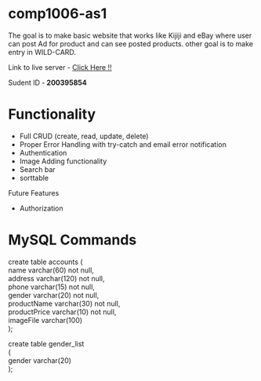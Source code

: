 # comp1006-as1
The goal is to make basic website that works like Kijiji and eBay where user can post Ad for product and can see posted products. 
other goal is to make entry in WILD-CARD.   

Link to live server - <a href="http://aws.computerstudi.es/~gc200395854/as1/default.php"> Click Here !!</a>

Sudent ID -<strong> 200395854</strong>

# Functionality 
<ul>
    <li>Full CRUD (create, read, update, delete)</li>
    <li>Proper Error Handling with try-catch and email error notification</li>
    <li> Authentication</li>
    <li>Image Adding functionality</li>
    <li>Search bar</li>
    <li>sorttable</li>
</ul>

Future Features
<ul>
    <li>Authorization</li>
  
</ul>

# MySQL Commands 
create table accounts
( <br />
name varchar(60) not null,<br />
address varchar(120) not null,<br />
phone varchar(15) not null,<br />
gender varchar(20) not null,<br />
productName varchar(30) not null,<br />
productPrice varchar(10) not null,<br />
imageFile varchar(100) <br />
);<br />

create table gender_list<br />
(<br />
gender varchar(20)<br />
);<br />
